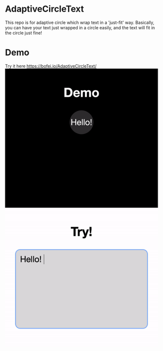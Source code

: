 # AdaptiveCircleText
This repo is for adaptive circle which wrap text in a 'just-fit' way.
Basically, you can have your text just wrapped in a circle easily, and the text will fit in the circle just fine!

# Demo
 Try it here https://bofei.io/AdaptiveCircleText/
![demo.gif](demo.gif)
